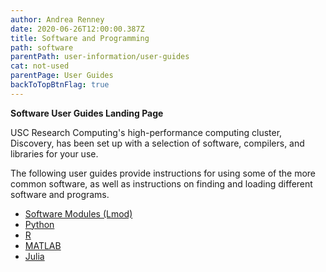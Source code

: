 ```yaml
---
author: Andrea Renney
date: 2020-06-26T12:00:00.387Z
title: Software and Programming
path: software
parentPath: user-information/user-guides
cat: not-used
parentPage: User Guides
backToTopBtnFlag: true
---
```


**Software User Guides Landing Page**

USC Research Computing's high-performance computing cluster, Discovery, has been set up with a selection of software, compilers, and libraries for your use.

The following user guides provide instructions for using some of the more common software, as well as instructions on finding and loading different software and programs.

 - [Software Modules (Lmod)](/user-information/user-guides/software/lmod)
 - [Python](/user-information/user-guides/software/python)
 - [R](/user-information/user-guides/software/r)
 - [MATLAB](/user-information/user-guides/software/matlab)
 - [Julia](/user-information/user-guides/software/julia)

